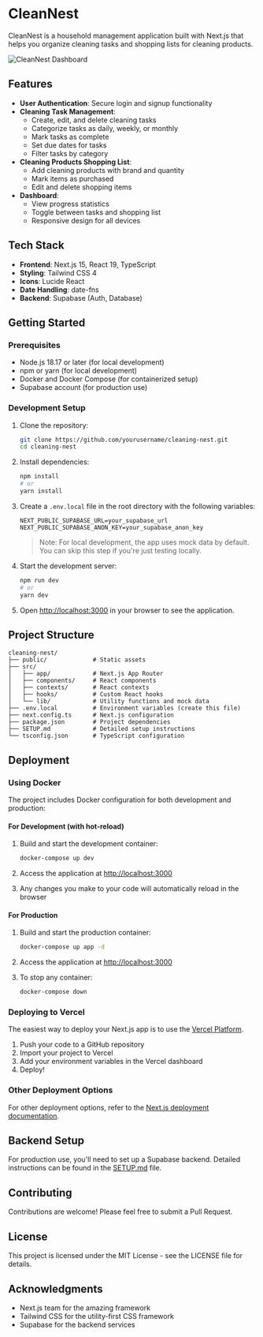 # CleanNest

CleanNest is a household management application built with Next.js that helps you organize cleaning tasks and shopping lists for cleaning products.

![CleanNest Dashboard](https://via.placeholder.com/800x450.png?text=CleanNest+Dashboard)

## Features

- **User Authentication**: Secure login and signup functionality
- **Cleaning Task Management**:
  - Create, edit, and delete cleaning tasks
  - Categorize tasks as daily, weekly, or monthly
  - Mark tasks as complete
  - Set due dates for tasks
  - Filter tasks by category
- **Cleaning Products Shopping List**:
  - Add cleaning products with brand and quantity
  - Mark items as purchased
  - Edit and delete shopping items
- **Dashboard**:
  - View progress statistics
  - Toggle between tasks and shopping list
  - Responsive design for all devices

## Tech Stack

- **Frontend**: Next.js 15, React 19, TypeScript
- **Styling**: Tailwind CSS 4
- **Icons**: Lucide React
- **Date Handling**: date-fns
- **Backend**: Supabase (Auth, Database)

## Getting Started

### Prerequisites

- Node.js 18.17 or later (for local development)
- npm or yarn (for local development)
- Docker and Docker Compose (for containerized setup)
- Supabase account (for production use)

### Development Setup

1. Clone the repository:
   ```bash
   git clone https://github.com/yourusername/cleaning-nest.git
   cd cleaning-nest
   ```

2. Install dependencies:
   ```bash
   npm install
   # or
   yarn install
   ```

3. Create a `.env.local` file in the root directory with the following variables:
   ```
   NEXT_PUBLIC_SUPABASE_URL=your_supabase_url
   NEXT_PUBLIC_SUPABASE_ANON_KEY=your_supabase_anon_key
   ```
   
   > Note: For local development, the app uses mock data by default. You can skip this step if you're just testing locally.

4. Start the development server:
   ```bash
   npm run dev
   # or
   yarn dev
   ```

5. Open [http://localhost:3000](http://localhost:3000) in your browser to see the application.

## Project Structure

```
cleaning-nest/
├── public/             # Static assets
├── src/
│   ├── app/            # Next.js App Router
│   ├── components/     # React components
│   ├── contexts/       # React contexts
│   ├── hooks/          # Custom React hooks
│   └── lib/            # Utility functions and mock data
├── .env.local          # Environment variables (create this file)
├── next.config.ts      # Next.js configuration
├── package.json        # Project dependencies
├── SETUP.md            # Detailed setup instructions
└── tsconfig.json       # TypeScript configuration
```

## Deployment

### Using Docker

The project includes Docker configuration for both development and production:

#### For Development (with hot-reload)

1. Build and start the development container:
   ```bash
   docker-compose up dev
   ```

2. Access the application at [http://localhost:3000](http://localhost:3000)

3. Any changes you make to your code will automatically reload in the browser

#### For Production

1. Build and start the production container:
   ```bash
   docker-compose up app -d
   ```

2. Access the application at [http://localhost:3000](http://localhost:3000)

3. To stop any container:
   ```bash
   docker-compose down
   ```

### Deploying to Vercel

The easiest way to deploy your Next.js app is to use the [Vercel Platform](https://vercel.com/new?utm_medium=default-template&filter=next.js&utm_source=create-next-app&utm_campaign=create-next-app-readme).

1. Push your code to a GitHub repository
2. Import your project to Vercel
3. Add your environment variables in the Vercel dashboard
4. Deploy!

### Other Deployment Options

For other deployment options, refer to the [Next.js deployment documentation](https://nextjs.org/docs/app/building-your-application/deploying).

## Backend Setup

For production use, you'll need to set up a Supabase backend. Detailed instructions can be found in the [SETUP.md](./SETUP.md) file.

## Contributing

Contributions are welcome! Please feel free to submit a Pull Request.

## License

This project is licensed under the MIT License - see the LICENSE file for details.

## Acknowledgments

- Next.js team for the amazing framework
- Tailwind CSS for the utility-first CSS framework
- Supabase for the backend services